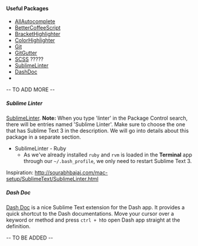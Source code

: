 #### Useful Packages

* [AllAutocomplete]()
* [BetterCoffeeScript]()
* [BracketHighlighter]()
* [ColorHighlighter]()
* [Git]()
* [GitGutter]()
* [SCSS]() ?????
* [SublimeLinter]()
* [DashDoc](https://packagecontrol.io/packages/DashDoc)
* 

-- TO ADD MORE --

##### Sublime Linter

[SublimeLinter](http://sublimelinter.readthedocs.org/en/latest/installation.html#installing-via-pc). **Note:** When you type 'linter' in the Package Control search, there will be entries named 'Sublime Linter'. Make sure to choose the one that has Sublime Text 3 in the description. We will go into details about this package in a separate section.

* SublimeLinter - Ruby
    * As we've already installed `ruby` and `rvm` is loaded in the **Terminal** app through our `~/.bash_profile`, we only need to restart Sublime Text 3.

Inspiration: http://sourabhbajaj.com/mac-setup/SublimeText/SublimeLinter.html

##### Dash Doc

[Dash Doc](https://packagecontrol.io/packages/DashDoc) is a nice Sublime Text extension for the Dash app. It provides a quick shortcut to the Dash documentations. Move your cursor over a keyword or method and press `ctrl + h`to open Dash app straight at the definition.

-- TO BE ADDED --